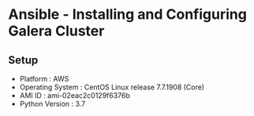# Ansible - Installing and Configuring Galera Cluster
 
## Setup

* Platform			: AWS
* Operating System	: CentOS Linux release 7.7.1908 (Core)
* AMI ID			: ami-02eac2c0129f6376b
* Python Version	: 3.7

